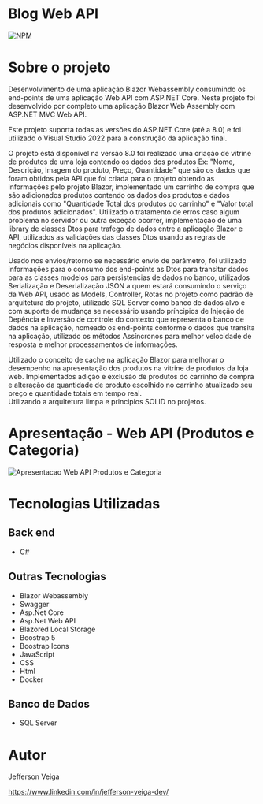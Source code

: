 # Blog Web API

[![NPM](https://img.shields.io/github/license/jehveiga/Blog-api)](https://github.com/jehveiga/blazor-shop/blob/main/LICENCE)

# Sobre o projeto

Desenvolvimento de uma aplicação Blazor Webassembly consumindo os end-points de uma aplicação Web API com ASP.NET Core. Neste projeto foi desenvolvido por completo uma aplicação Blazor Web Assembly com ASP.NET MVC Web API.

Este projeto suporta todas as versões do ASP.NET Core (até a 8.0) e foi utilizado o Visual Studio 2022 para a construção da aplicação final.

O projeto está disponível na versão 8.0 foi realizado uma criação de vitrine de produtos de uma loja contendo os dados dos produtos Ex: "Nome, Descrição, Imagem do produto, Preço, Quantidade" que são os dados que foram obtidos pela API que foi criada para o projeto obtendo as informações pelo projeto Blazor, implementado um carrinho de compra que são adicionados produtos contendo os dados dos produtos e dados adicionais como "Quantidade Total dos produtos do carrinho" e "Valor total dos produtos adicionados".
Utilizado o tratamento de erros caso algum problema no servidor ou outra exceção ocorrer, implementação de uma library de classes Dtos para trafego de dados entre a aplicação Blazor e API, utilizados as validações das classes Dtos usando as regras de negócios disponíveis na aplicação.

Usado nos envios/retorno se necessário envio de parâmetro, foi utilizado informações para o consumo dos end-points as Dtos para transitar dados para as classes modelos para persistencias de dados no banco, utilizados Serialização e Deserialização JSON a quem estará consumindo o serviço da Web API, usado as Models, Controller, Rotas no projeto como padrão de arquitetura do projeto, utilizado SQL Server como banco de dados alvo e com suporte de mudança se necessário usando príncipios de Injeção de Depência e Inversão de controle do contexto que representa o banco de dados na aplicação, nomeado os end-points conforme o dados que transita na aplicação, utilizado os métodos Assíncronos para melhor velocidade de resposta e melhor processamentos de informações.

Utilizado o conceito de cache na aplicação Blazor para melhorar o desempenho na apresentação dos produtos na vitrine de produtos da loja web. 
Implementados adição e exclusão de produtos do carrinho de compra e alteração da quantidade de produto escolhido no carrinho atualizado seu preço e quantidade totais em tempo real.  
Utilizando a arquitetura limpa e principios SOLID no projetos.

# Apresentação - Web API (Produtos e Categoria)

![Apresentacao Web API Produtos e Categoria](https://github.com/jehveiga/blazor-shop/blob/main/assets/apresentacao-API.gif)

# Tecnologias Utilizadas

## Back end

- C#

## Outras Tecnologias

- Blazor Webassembly
- Swagger
- Asp.Net Core
- Asp.Net Web API
- Blazored Local Storage
- Boostrap 5
- Boostrap Icons
- JavaScript
- CSS
- Html
- Docker

## Banco de Dados

- SQL Server

# Autor 

Jefferson Veiga

https://www.linkedin.com/in/jefferson-veiga-dev/
